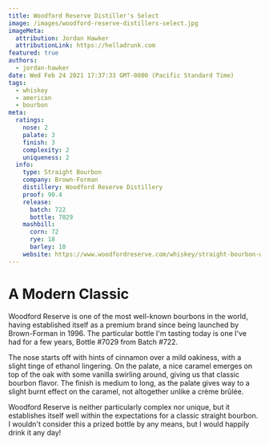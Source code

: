 ```yaml
---
title: Woodford Reserve Distiller's Select
image: /images/woodford-reserve-distillers-select.jpg
imageMeta:
  attribution: Jordan Hawker
  attributionLink: https://helladrunk.com
featured: true
authors:
  - jordan-hawker
date: Wed Feb 24 2021 17:37:33 GMT-0800 (Pacific Standard Time)
tags:
  - whiskey
  - american
  - bourbon
meta:
  ratings:
    nose: 2
    palate: 3
    finish: 3
    complexity: 2 
    uniqueness: 2
  info:
    type: Straight Bourbon
    company: Brown-Forman
    distillery: Woodford Reserve Distillery
    proof: 90.4
    release:
      batch: 722
      bottle: 7029
    mashbill:
      corn: 72
      rye: 18
      barley: 10
    website: https://www.woodfordreserve.com/whiskey/straight-bourbon-whiskey/
---
```


# A Modern Classic

Woodford Reserve is one of the most well-known bourbons in the world, having established itself as a 
premium brand since being launched by Brown-Forman in 1996. The particular bottle I'm tasting today is 
one I've had for a few years, Bottle #7029 from Batch #722.

The nose starts off with hints of cinnamon over a mild oakiness, with a slight tinge of ethanol 
lingering. On the palate, a nice caramel emerges on top of the oak with some vanilla swirling around, 
giving us that classic bourbon flavor. The finish is medium to long, as the palate gives way to a 
slight burnt effect on the caramel, not altogether unlike a crème brûlée.

Woodford Reserve is neither particularly complex nor unique, but it establishes itself well within the 
expectations for a classic straight bourbon. I wouldn't consider this a prized bottle by any means, but 
I would happily drink it any day!
